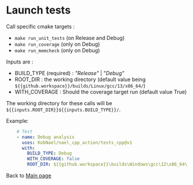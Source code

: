 # Launch tests

Call specific cmake targets :
 * `make run_unit_tests` (on Release and Debug)
 * `make run_coverage` (only on Debug)
 * `make run_memcheck` (only on Debug)

Inputs are :
 * BUILD_TYPE (required) : *"Release"* | *"Debug"*
 * ROOT_DIR : the working directory
 (default value being `${{github.workspace}}/builds/Linux/gcc/13/x86_64/`)
 * WITH_COVERAGE : Should the coverage target run (default value True)

The working directory for these calls will be `${{inputs.ROOT_DIR}}${{inputs.BUILD_TYPE}}/`.

Example:

```yaml
    # Test
    - name: Debug analysis
      uses: KobNael/nael_cpp_action/tests_cpp@v1
      with:
        BUILD_TYPE: Debug
        WITH_COVERAGE: false
        ROOT_DIR: ${{github.workspace}}\builds\Windows\gcc\12\x86_64\
```

Back to [Main page](../README.md)
